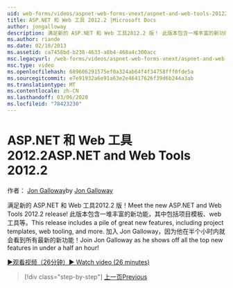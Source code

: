 ```yaml
---
uid: web-forms/videos/aspnet-web-forms-vnext/aspnet-and-web-tools-20122
title: ASP.NET 和 Web 工具 2012.2 |Microsoft Docs
author: jongalloway
description: 满足新的 ASP.NET 和 Web 工具2012.2 版！ 此版本包含一堆丰富的新功能，其中包括项目模板、web 工具等。 Jo 。
ms.author: riande
ms.date: 02/18/2013
ms.assetid: ca7458bd-b238-4633-a8b4-468a4c300acc
msc.legacyurl: /web-forms/videos/aspnet-web-forms-vnext/aspnet-and-web-tools-20122
msc.type: video
ms.openlocfilehash: 689606291575ef0a324ab64f4f34758fff0fde5a
ms.sourcegitcommit: e7e91932a6e91a63e2e46417626f39d6b244a3ab
ms.translationtype: MT
ms.contentlocale: zh-CN
ms.lasthandoff: 03/06/2020
ms.locfileid: "78423230"
---
```

# <a name="aspnet-and-web-tools-20122"></a><span data-ttu-id="5345f-105">ASP.NET 和 Web 工具 2012.2</span><span class="sxs-lookup"><span data-stu-id="5345f-105">ASP.NET and Web Tools 2012.2</span></span>

<span data-ttu-id="5345f-106">作者： [Jon Galloway](https://github.com/jongalloway)</span><span class="sxs-lookup"><span data-stu-id="5345f-106">by [Jon Galloway](https://github.com/jongalloway)</span></span>

<span data-ttu-id="5345f-107">满足新的 ASP.NET 和 Web 工具2012.2 版！</span><span class="sxs-lookup"><span data-stu-id="5345f-107">Meet the new ASP.NET and Web Tools 2012.2 release!</span></span> <span data-ttu-id="5345f-108">此版本包含一堆丰富的新功能，其中包括项目模板、web 工具等。</span><span class="sxs-lookup"><span data-stu-id="5345f-108">This release includes a pile of great new features, including project templates, web tooling, and more.</span></span> <span data-ttu-id="5345f-109">加入 Jon Galloway，因为他在半个小时内就会看到所有最新的新功能！</span><span class="sxs-lookup"><span data-stu-id="5345f-109">Join Jon Galloway as he shows off all the top new features in under a half an hour!</span></span>

[<span data-ttu-id="5345f-110">&#9654;观看视频（26分钟）</span><span class="sxs-lookup"><span data-stu-id="5345f-110">&#9654; Watch video (26 minutes)</span></span>](https://channel9.msdn.com/Blogs/ASP-NET-Site-Videos/aspnet-and-web-tools-20122)

> [!div class="step-by-step"]
> [<span data-ttu-id="5345f-111">上一页</span><span class="sxs-lookup"><span data-stu-id="5345f-111">Previous</span></span>](getting-started-with-the-next-version-of-aspnet.md)
